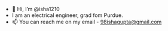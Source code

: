 - 👋 Hi, I’m @isha1210
- I am an electrical engineer, grad fom Purdue. 
- 📫 You can reach me on my email - 98ishagupta@gmail.com

<!---
isha1210/isha1210 is a ✨ special ✨ repository because its `README.md` (this file) appears on your GitHub profile.
You can click the Preview link to take a look at your changes.
--->
